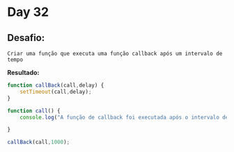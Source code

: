 # Day 32


## Desafio:

	Criar uma função que executa uma função callback após um intervalo de tempo

**Resultado:**

```javascript
function callBack(call,delay) {
    setTimeout(call,delay);
}

function call() {
    console.log("A função de callback foi executada após o intervalo de tempo.");

}

callBack(call,1000);